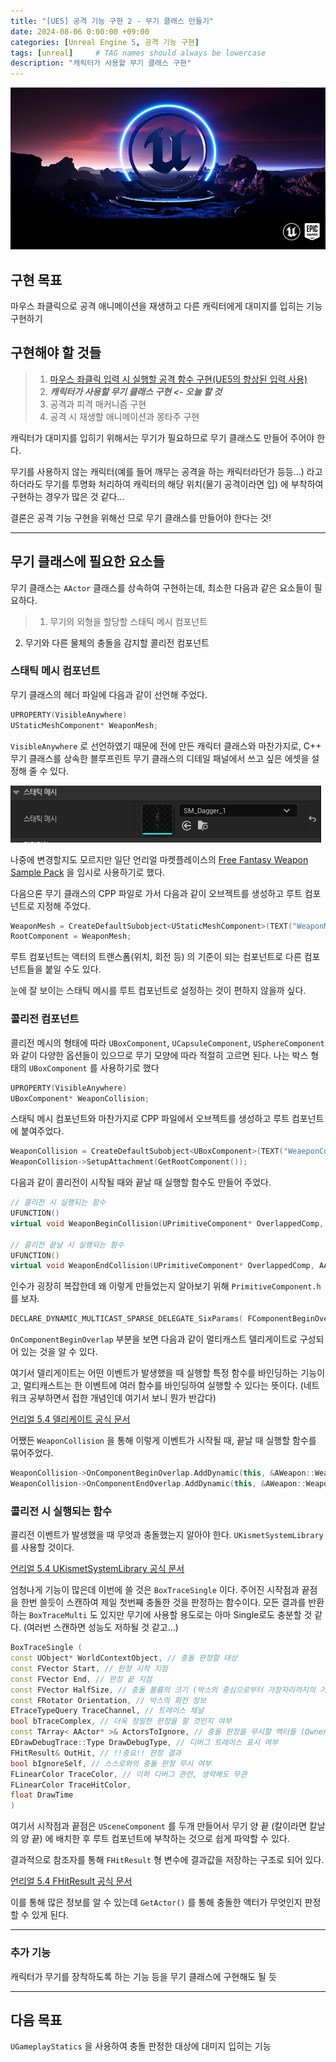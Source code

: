 ```yaml
---
title: "[UE5] 공격 기능 구현 2 - 무기 클래스 만들기"
date: 2024-08-06 0:00:00 +09:00
categories: [Unreal Engine 5, 공격 기능 구현]
tags: [unreal]     # TAG names should always be lowercase
description: "캐릭터가 사용할 무기 클래스 구현"
---
```


![](/assets/img/posts/UE5.png)

## 구현 목표
마우스 좌클릭으로 공격 애니메이션을 재생하고 다른 캐릭터에게 대미지를 입히는 기능 구현하기
## 구현해야 할 것들
>1. [마우스 좌클릭 입력 시 실행할 공격 함수 구현(UE5의 향상된 입력 사용)](https://w9865t.github.io/posts/UE5-Attack-Enhanced-Input/)
>2. _**캐릭터가 사용할 무기 클래스 구현 <- 오늘 할 것**_
>3. 공격과 피격 매커니즘 구현
>4. 공격 시 재생할 애니메이션과 몽타주 구현

캐릭터가 대미지를 입히기 위해서는 무기가 필요하므로 무기 클래스도 만들어 주어야 한다.

무기를 사용하지 않는 캐릭터(예를 들어 깨무는 공격을 하는 캐릭터라던가 등등...) 라고 하더라도 무기를 투명화 처리하여 캐릭터의 해당 위치(물기 공격이라면 입) 에 부착하여 구현하는 경우가 많은 것 같다...

결론은 공격 기능 구현을 위해선 므로 무기 클래스를 만들어야 한다는 것!

***
## 무기 클래스에 필요한 요소들
무기 클래스는 `AActor` 클래스를 상속하여 구현하는데, 최소한 다음과 같은 요소들이 필요하다.
> 1. 무기의 외형을 할당할 스태틱 메시 컴포넌트
2. 무기와 다른 물체의 충돌을 감지할 콜리전 컴포넌트

### 스태틱 메시 컴포넌트
무기 클래스의 헤더 파일에 다음과 같이 선언해 주었다.
```cpp
UPROPERTY(VisibleAnywhere)
UStaticMeshComponent* WeaponMesh;
```
`VisibleAnywhere` 로 선언하였기 때문에 전에 만든 캐릭터 클래스와 마찬가지로, C++ 무기 클래스를 상속한 블루프린트 무기 클래스의 디테일 패널에서 쓰고 싶은 에셋을 설정해 줄 수 있다.

![](/assets/img/posts/UE5-Attack-Weapon-Class/WeaponMesh.png)

나중에 변경할지도 모르지만 일단 언리얼 마켓플레이스의 [Free Fantasy Weapon Sample Pack](https://www.unrealengine.com/marketplace/ko/product/e4494c76c3b348aba7ef9b263a6dd496?lang=ko) 을 임시로 사용하기로 했다.

다음으론 무기 클래스의 CPP 파일로 가서 다음과 같이 오브젝트를 생성하고 루트 컴포넌트로 지정해 주었다.
```cpp
WeaponMesh = CreateDefaultSubobject<UStaticMeshComponent>(TEXT("WeaponMesh"));
RootComponent = WeaponMesh;
```
루트 컴포넌트는 액터의 트랜스폼(위치, 회전 등) 의 기준이 되는 컴포넌트로 다른 컴포넌트들을 붙일 수도 있다.

눈에 잘 보이는 스태틱 메시를 루트 컴포넌트로 설정하는 것이 편하지 않을까 싶다.

### 콜리전 컴포넌트
콜리전 메시의 형태에 따라 `UBoxComponent`, `UCapsuleComponent`, `USphereComponent` 와 같이 다양한 옵션들이 있으므로 무기 모양에 따라 적절히 고르면 된다. 나는 박스 형태의 `UBoxComponent` 를 사용하기로 했다
```cpp
UPROPERTY(VisibleAnywhere)
UBoxComponent* WeaponCollision;
```

스태틱 메시 컴포넌트와 마찬가지로 CPP 파일에서 오브젝트를 생성하고 루트 컴포넌트에 붙여주었다.
```cpp
WeaponCollision = CreateDefaultSubobject<UBoxComponent>(TEXT("WeaeponCollision"));
WeaponCollision->SetupAttachment(GetRootComponent());
```


다음과 같이 콜리전이 시작될 때와 끝날 때 실행할 함수도 만들어 주었다.

```cpp
// 콜리전 시 실행되는 함수
UFUNCTION()
virtual void WeaponBeginCollision(UPrimitiveComponent* OverlappedComp, AActor* OtherActor, UPrimitiveComponent* OtherComp, int32 OtherBodyIndex, bool bFromSweep, const FHitResult& SweepResult);

// 콜리전 끝날 시 실행되는 함수
UFUNCTION()
virtual void WeaponEndCollision(UPrimitiveComponent* OverlappedComp, AActor* OtherActor, UPrimitiveComponent* OtherComp, int32 OtherBodyIndex);
```

인수가 굉장히 복잡한데 왜 이렇게 만들었는지 알아보기 위해 `PrimitiveComponent.h` 를 보자.

```cpp
DECLARE_DYNAMIC_MULTICAST_SPARSE_DELEGATE_SixParams( FComponentBeginOverlapSignature, UPrimitiveComponent, OnComponentBeginOverlap, UPrimitiveComponent*, OverlappedComponent, AActor*, OtherActor, UPrimitiveComponent*, OtherComp, int32, OtherBodyIndex, bool, bFromSweep, const FHitResult &, SweepResult);
```
`OnComponentBeginOverlap` 부분을 보면 다음과 같이 멀티캐스트 델리게이트로 구성되어 있는 것을 알 수 있다.

여기서 델리게이트는 어떤 이벤트가 발생했을 때 실행할 특정 함수를 바인딩하는 기능이고, 멀티캐스트는 한 이벤트에 여러 함수를 바인딩하여 실행할 수 있다는 뜻이다. (네트워크 공부하면서 접한 개념인데 여기서 보니 뭔가 반갑다)

[언리얼 5.4 델리케이트 공식 문서 ](https://dev.epicgames.com/documentation/ko-kr/unreal-engine/delegates-and-lamba-functions-in-unreal-engine?application_version=5.4)

어쨌든 `WeaponCollision` 을 통해 이렇게 이벤트가 시작될 때, 끝날 때 실행할 함수를 묶어주었다.
```cpp
WeaponCollision->OnComponentBeginOverlap.AddDynamic(this, &AWeapon::WeaponBeginCollision);
WeaponCollision->OnComponentEndOverlap.AddDynamic(this, &AWeapon::WeaponEndCollision);
```

### 콜리전 시 실행되는 함수
콜리전 이벤트가 발생했을 때 무엇과 충돌했는지 알아야 한다. `UKismetSystemLibrary` 를 사용할 것이다.

[언리얼 5.4 UKismetSystemLibrary 공식 문서](https://dev.epicgames.com/documentation/ko-kr/unreal-engine/API/Runtime/Engine/Kismet/UKismetSystemLibrary)

엄청나게 기능이 많은데 이번에 쓸 것은 `BoxTraceSingle` 이다. 주어진 시작점과 끝점을 한번 쓸듯이 스캔하여 제일 첫번째 충돌한 것을 판정하는 함수이다. 모든 결과를 반환하는 `BoxTraceMulti` 도 있지만 무기에 사용할 용도로는 아마 Single로도 충분할 것 같다. (여러번 스캔하면 성능도 저하될 것 같고...)

```cpp
BoxTraceSingle (
const UObject* WorldContextObject, // 충돌 판정할 대상
const FVector Start, // 판정 시작 지점
const FVector End, // 판정 끝 지점
const FVector HalfSize, // 충돌 볼륨의 크기 (박스의 중심으로부터 가장자리까지의 거리)
const FRotator Orientation, // 박스의 회전 정보
ETraceTypeQuery TraceChannel, // 트레이스 채널
bool bTraceComplex, // 더욱 정밀한 판정을 할 것인지 여부
const TArray< AActor* >& ActorsToIgnore, // 충돌 판정을 무시할 액터들 (Owner, Instigator 는 일단 넣는게 좋음)
EDrawDebugTrace::Type DrawDebugType, // 디버그 트레이스 표시 여부
FHitResult& OutHit, // !!중요!! 판정 결과
bool bIgnoreSelf, // 스스로와의 충돌 판정 무시 여부
FLinearColor TraceColor, // 이하 디버그 관련, 생략해도 무관
FLinearColor TraceHitColor,
float DrawTime
)
```
여기서 시작점과 끝점은 `USceneComponent` 를 두개 만들어서 무기 양 끝 (칼이라면 칼날의 양 끝) 에 배치한 후 루트 컴포넌트에 부착하는 것으로 쉽게 파악할 수 있다.

결과적으로 참조자를 통해 `FHitResult` 형 변수에 결과값을 저장하는 구조로 되어 있다.

[언리얼 5.4 FHitResult 공식 문서](https://dev.epicgames.com/documentation/en-us/unreal-engine/API/Runtime/Engine/Engine/FHitResult?application_version=5.4)

이를 통해 많은 정보를 알 수 있는데 `GetActor()` 를 통해 충돌한 액터가 무엇인지 판정할 수 있게 된다.

***
### 추가 기능
캐릭터가 무기를 장착하도록 하는 기능 등을 무기 클래스에 구현해도 될 듯

***
## 다음 목표
`UGameplayStatics` 을 사용하여 충돌 판정한 대상에 대미지 입히는 기능
